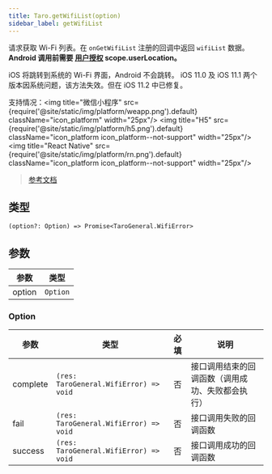 ```yaml
---
title: Taro.getWifiList(option)
sidebar_label: getWifiList
---
```


请求获取 Wi-Fi 列表。在 `onGetWifiList` 注册的回调中返回 `wifiList` 数据。 **Android 调用前需要 [用户授权](https://developers.weixin.qq.com/miniprogram/dev/framework/open-ability/authorize.html) scope.userLocation。**

iOS 将跳转到系统的 Wi-Fi 界面，Android 不会跳转。 iOS 11.0 及 iOS 11.1 两个版本因系统问题，该方法失效。但在 iOS 11.2 中已修复。

支持情况：<img title="微信小程序" src={require('@site/static/img/platform/weapp.png').default} className="icon_platform" width="25px"/> <img title="H5" src={require('@site/static/img/platform/h5.png').default} className="icon_platform icon_platform--not-support" width="25px"/> <img title="React Native" src={require('@site/static/img/platform/rn.png').default} className="icon_platform icon_platform--not-support" width="25px"/>

> [参考文档](https://developers.weixin.qq.com/miniprogram/dev/api/device/wifi/wx.getWifiList.html)

## 类型

```tsx
(option?: Option) => Promise<TaroGeneral.WifiError>
```

## 参数

| 参数 | 类型 |
| --- | --- |
| option | `Option` |

### Option

| 参数 | 类型 | 必填 | 说明 |
| --- | --- | :---: | --- |
| complete | `(res: TaroGeneral.WifiError) => void` | 否 | 接口调用结束的回调函数（调用成功、失败都会执行） |
| fail | `(res: TaroGeneral.WifiError) => void` | 否 | 接口调用失败的回调函数 |
| success | `(res: TaroGeneral.WifiError) => void` | 否 | 接口调用成功的回调函数 |
